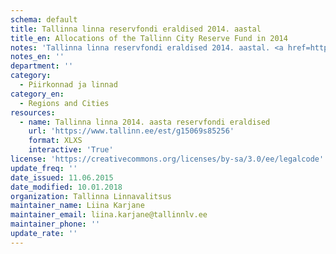 ```yaml
---
schema: default
title: Tallinna linna reservfondi eraldised 2014. aastal
title_en: Allocations of the Tallinn City Reserve Fund in 2014
notes: 'Tallinna linna reservfondi eraldised 2014. aastal. <a href=http://www.tallinn.ee/eelarve>Tallinna eelarved</a>.'
notes_en: ''
department: ''
category:
  - Piirkonnad ja linnad
category_en:
  - Regions and Cities
resources:
  - name: Tallinna linna 2014. aasta reservfondi eraldised
    url: 'https://www.tallinn.ee/est/g15069s85256'
    format: XLXS
    interactive: 'True'
license: 'https://creativecommons.org/licenses/by-sa/3.0/ee/legalcode'
update_freq: ''
date_issued: 11.06.2015
date_modified: 10.01.2018
organization: Tallinna Linnavalitsus
maintainer_name: Liina Karjane
maintainer_email: liina.karjane@tallinnlv.ee
maintainer_phone: ''
update_rate: ''
---
```


